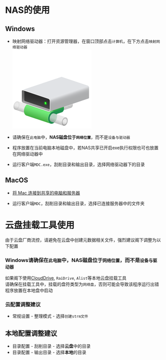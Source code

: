 # NAS的使用
## Windows

* 映射网络驱动器：打开资源管理器，在窗口顶部点击`计算机`，在下方点击`映射网络驱动器`  
![](/images/network_drive.png)
* 请确保在`此电脑`中，**NAS磁盘位于`网络位置`**，而不是`设备与驱动器`

* 程序放置在当前电脑本地磁盘中，若NAS共享已开启exe执行权限也可也放置在网络驱动器中

* 运行客户端`MDC.exe`，刮削目录和输出目录，选择网络驱动器下的目录

## MacOS
* [将 Mac 连接到共享的电脑和服务器](https://support.apple.com/zh-cn/guide/mac-help/mchlp1140/mac)

* 运行客户端`MDC`，刮削目录和输出目录，选择已连接服务器中的文件夹

# 云盘挂载工具使用
由于云盘厂商流控，请避免在云盘中创建元数据相关文件，强烈建议阁下调整为以下配置
### Windows请确保在`此电脑`中，NAS磁盘位于`网络位置`，而不是`设备与驱动器`
如果阁下使用[CloudDrive](https://www.clouddrive2.com/), `RaiDrive`, `Alist`等本地云盘挂载工具  
请确保在挂载工具中，挂载的盘符类型为`网络盘`，否则可能会导致该程序运行出错  
程序放置在本地盘中启动

### 云配置调整建议
* 常规设置 - 整理模式 - 选择`创建strm文件`

## 本地配置调整建议
* 目录配置 - 刮削目录 - 选择**云盘**中的目录
* 目录配置 - 输出目录 - 选择**本地**的目录
